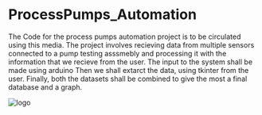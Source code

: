 # ProcessPumps_Automation
The Code for the process pumps automation project is to be circulated using this media. 
The project involves recieving data from multiple sensors connected to a pump testing asssmebly and processing it with the information that we recieve from the user.
The input to the system shall be made using arduino
Then we shall extarct the data, using tkinter from the user.
Finally, both the datasets shall be combined to give the most a final database and a graph.

![logo](https://github.com/AniMB/ProcessPumps_Automation/assets/120055908/a1b60576-649a-4aad-9b60-6af59522537f) 
